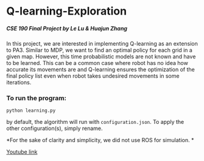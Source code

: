 # Q-learning-Exploration
##### CSE 190 Final Project by Le Lu & Huajun Zhang

In this project, we are interested in implementing Q-learning as an extension to PA3. Similar to MDP, we want to find an optimal policy for each grid in a given map. However, this time probabilistic models are not known and have to be learned. This can be a common case where robot has no idea how accurate its movements are and Q-learning ensures the optimization of the final policy list even when robot takes undesired movements in some iterations.



### To run the program:
`python learning.py`

by default, the algorithm will run with `configuration.json`. To apply the other configuration(s), simply rename.

*For the sake of clarity and simplicity, we did not use ROS for simulation. *

[Youtube link](https://www.youtube.com/watch?v=Jc0C8loJt3Q)

